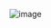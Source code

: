 



![image](https://github.com/Deodate/irembo_workflow/assets/13644752/5ea00b01-2aad-4e81-af09-2c63c7650302)
